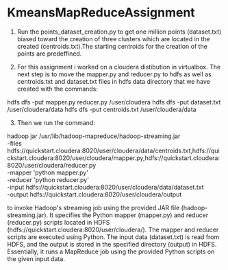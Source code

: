 # KmeansMapReduceAssignment

1) Run the points_dataset_creation.py to get one million points (dataset.txt) biased toward the creation of three clusters which are located in the created (centroids.txt).The starting centroids for the creation of the points are predeffined.

2) For this assignment i worked on a cloudera distibution in virtualbox. The next step is to move the mapper.py and reducer.py to hdfs as well as centroids.txt and dataset.txt files in hdfs data directory that we have created with the commands:

hdfs dfs -put mapper.py reducer.py /user/cloudera
hdfs dfs -put dataset.txt /user/cloudera/data
hdfs dfs -put centroids.txt /user/cloudera/data

3) Then we run the command:

hadoop jar /usr/lib/hadoop-mapreduce/hadoop-streaming.jar \
-files hdfs://quickstart.cloudera:8020/user/cloudera/data/centroids.txt,hdfs://quickstart.cloudera:8020/user/cloudera/mapper.py,hdfs://quickstart.cloudera:8020/user/cloudera/reducer.py \
-mapper 'python mapper.py' \
-reducer 'python reducer.py' \
-input hdfs://quickstart.cloudera:8020/user/cloudera/data/dataset.txt \
-output hdfs://quickstart.cloudera:8020/user/cloudera/output

to invoke Hadoop's streaming job using the provided JAR file (hadoop-streaming.jar). It specifies the Python mapper (mapper.py) and reducer (reducer.py) scripts located in HDFS (hdfs://quickstart.cloudera:8020/user/cloudera/). The mapper and reducer scripts are executed using Python. The input data (dataset.txt) is read from HDFS, and the output is stored in the specified directory (output) in HDFS. Essentially, it runs a MapReduce job using the provided Python scripts on the given input data.
